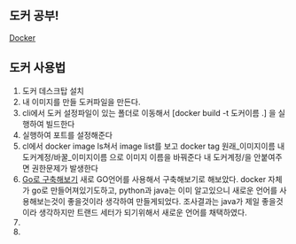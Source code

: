 ## 도커 공부!
[Docker](https://www.docker.com/)

## 도커 사용법 
1. 도커 데스크탑 설치
2. 내 이미지를 만들 도커파일을 만든다.
3. cli에서 도커 설정파일이 있는 폴더로 이동해서 [docker build -t 도커이름 .] 을 실행하여 빌드한다
4. 실행하여 포트를 설정해준다
5. cl에서 docker image ls쳐서 image list를 보고 docker tag 원래_이미지이름 내도커계정/바꿀_이미지이름 으로 이미지 이름을 바꿔준다
   내 도커계정/을 안붙여주면 권한문제가 발생한다
6. [Go로 구축해보기](https://docs.docker.com/language/golang/?uuid=EAC2BDBE-F907-49B4-BF5A-63F075D0DA35) 
  새로 GO언어를 사용해서 구축해보기로 해보았다. docker 자체가 go로 만들어져있기도하고, python과 java는 이미 알고있으니
  새로운 언어를 사용해보는것이 좋을것이라 생각하여 만들게되었다.
  조사결과는 java가 제일 좋을것이라 생각하지만 트랜드 세터가 되기위해서 새로운 언어를 채택하였다.
7. 
8.

